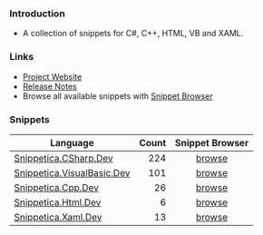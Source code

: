 ﻿### Introduction

* A collection of snippets for C#, C++, HTML, VB and XAML.

### Links

* [Project Website](http://github.com/josefpihrt/snippetica)
* [Release Notes](http://github.com/josefpihrt/snippetica/blob/master/ChangeLog.md)
* Browse all available snippets with [Snippet Browser](http://pihrt.net/snippetica/snippets?engine=vs)

### Snippets

Language|Count|Snippet Browser|
--- | ---:|:---:
[Snippetica.CSharp.Dev](http://github.com/josefpihrt/snippetica/blob/master/source/Snippetica.VisualStudio/Snippetica.CSharp.Dev/README.md)|224|[browse](http://pihrt.net/snippetica/snippets?engine=vs&language=csharp)
[Snippetica.VisualBasic.Dev](http://github.com/josefpihrt/snippetica/blob/master/source/Snippetica.VisualStudio/Snippetica.VisualBasic.Dev/README.md)|101|[browse](http://pihrt.net/snippetica/snippets?engine=vs&language=vb)
[Snippetica.Cpp.Dev](http://github.com/josefpihrt/snippetica/blob/master/source/Snippetica.VisualStudio/Snippetica.Cpp.Dev/README.md)|26|[browse](http://pihrt.net/snippetica/snippets?engine=vs&language=cpp)
[Snippetica.Html.Dev](http://github.com/josefpihrt/snippetica/blob/master/source/Snippetica.VisualStudio/Snippetica.Html.Dev/README.md)|6|[browse](http://pihrt.net/snippetica/snippets?engine=vs&language=html)
[Snippetica.Xaml.Dev](http://github.com/josefpihrt/snippetica/blob/master/source/Snippetica.VisualStudio/Snippetica.Xaml.Dev/README.md)|13|[browse](http://pihrt.net/snippetica/snippets?engine=vs&language=xaml)

